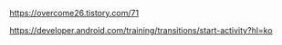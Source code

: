 https://overcome26.tistory.com/71 


https://developer.android.com/training/transitions/start-activity?hl=ko
